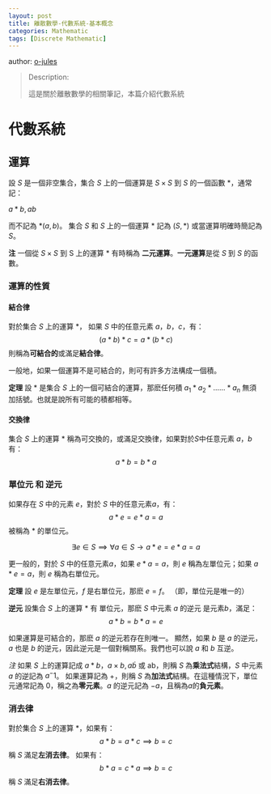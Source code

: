 ```yaml
---
layout: post
title: 離散數學-代數系統-基本概念
categories: Mathematic
tags: [Discrete Mathematic]
---
```


author: [o-jules](https://github.com/o-jules)

> Description:
>
> 這是關於離散數學的相關筆記，本篇介紹代數系統	

<!-- more -->

# 代數系統

## 運算

設 $S$ 是一個非空集合，集合 $S$ 上的一個運算是 $S\times S$ 到 $S$ 的一個函數 $*$，通常記：

$a * b, ab$

而不記為 $*(a, b)$。
集合 $S$ 和 $S$ 上的一個運算 $*$ 記為 $(S, *)$ 或當運算明確時簡記為 $S$。

**注** 一個從 $S\times S$ 到 S 上的運算 * 有時稱為 **二元運算**。**一元運算**是從 $S$ 到 $S$ 的函數。

### 運算的性質

#### 結合律

對於集合 $S$ 上的運算 $*$， 如果 $S$ 中的任意元素 $a，b，c$，有：
$$
(a * b) * c = a * (b * c)
$$
則稱為**可結合的**或滿足**結合律**。

一般地，如果一個運算不是可結合的，則可有許多方法構成一個積。

**定理** 設 * 是集合 $S$ 上的一個可結合的運算，那麽任何積 $a_1 * a_2 * ...... * a_n$ 無須加括號。也就是說所有可能的積都相等。

#### 交換律

集合 $S$ 上的運算 $*$ 稱為可交換的，或滿足交換律，如果對於$S$中任意元素 $a，b$ 有：
$$
a * b = b * a
$$

### 單位元 和 逆元

如果存在 $S$ 中的元素 $e$，對於 $S$ 中的任意元素$a$，有：
$$
a * e = e * a = a
$$
被稱為 $*$ 的單位元。

$$
\exists e \in S \implies \forall a \in S \to a * e = e * a = a
$$

更一般的，對於 $S$ 中的任意元素$a$，如果 $e * a = a$，則 $e$ 稱為左單位元；如果 $a * e = a$，則 $e$ 稱為右單位元。

**定理** 設 $e$ 是左單位元，$f$ 是右單位元，那麽 $e = f$。
（即，單位元是唯一的）

**逆元** 設集合 $S$ 上的運算 $*$ 有 單位元，那麽 $S$ 中元素 $a$ 的逆元 是元素$b$，滿足：
$$
a * b = b * a = e
$$

如果運算是可結合的，那麽 $a$ 的逆元若存在則唯一。
顯然，如果 $b$ 是 $a$ 的逆元，$a$ 也是 $b$ 的逆元，因此逆元是一個對稱關系。我們也可以說 $a$ 和 $b$ 互逆。

*注* 如果 $S$ 上的運算記成 $a * b，a\times b, a\dot b$ 或 ab，則稱 $S$ 為**乘法式**結構，$S$ 中元素 $a$ 的逆記為 $a^-1$。
如果運算記為 $+$，則稱 $S$ 為**加法式**結構。在這種情況下，單位元通常記為 $0$，稱之為**零元素**。$a$ 的逆元記為 $-a$，且稱為$a$的**負元素**。

### 消去律

對於集合 $S$ 上的運算 $*$，如果有：
$$
a * b = a * c \implies b = c
$$
稱 $S$ 滿足**左消去律**。
如果有：
$$
b * a = c * a \implies b = c
$$
稱 $S$ 滿足**右消去律**。
